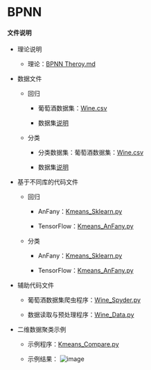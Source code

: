 # BPNN
 
#### 文件说明
 
 + 理论说明 
 
     + 理论：[BPNN Theroy.md](https://github.com/Anfany/Machine-Learning-for-Beginner-by-Python3/blob/master/Kmeans%20Cluster/Kmeans%2B%2B%20Theory.md)
 
 + 数据文件
 
     + 回归
    
         - 葡萄酒数据集：[Wine.csv](https://github.com/Anfany/Machine-Learning-for-Beginner-by-Python3/blob/master/Kmeans%20Cluster/Wine.csv)
     
        - 数据集[说明](http://archive.ics.uci.edu/ml/machine-learning-databases/wine/wine.names)
     
     + 分类
     
        - 分类数据集：葡萄酒数据集：[Wine.csv](https://github.com/Anfany/Machine-Learning-for-Beginner-by-Python3/blob/master/Kmeans%20Cluster/Wine.csv)
     
       - 数据集[说明](http://archive.ics.uci.edu/ml/machine-learning-databases/wine/wine.names)    
     
 
+ 基于不同库的代码文件

    + 回归
 
       - AnFany：[Kmeans_Sklearn.py](https://github.com/Anfany/Machine-Learning-for-Beginner-by-Python3/blob/master/Kmeans%20Cluster/Kmeans_Sklearn.py)
 
 
       - TensorFlow：[Kmeans_AnFany.py](https://github.com/Anfany/Machine-Learning-for-Beginner-by-Python3/blob/master/Kmeans%20Cluster/Kmeans_AnFany.py)
       
    + 分类
    
     
       - AnFany：[Kmeans_Sklearn.py](https://github.com/Anfany/Machine-Learning-for-Beginner-by-Python3/blob/master/Kmeans%20Cluster/Kmeans_Sklearn.py)
 
 
       - TensorFlow：[Kmeans_AnFany.py](https://github.com/Anfany/Machine-Learning-for-Beginner-by-Python3/blob/master/Kmeans%20Cluster/Kmeans_AnFany.py)
    
    
    
    
 
 + 辅助代码文件
 
     + 葡萄酒数据集爬虫程序：[Wine_Spyder.py](https://github.com/Anfany/Machine-Learning-for-Beginner-by-Python3/blob/master/Kmeans%20Cluster/Wine_Spyder.py)
 
     + 数据读取与预处理程序：[Wine_Data.py](https://github.com/Anfany/Machine-Learning-for-Beginner-by-Python3/blob/master/Kmeans%20Cluster/Wine_Data.py)
 
 
 + 二维数据聚类示例

     + 示例程序：[Kmeans_Compare.py](https://github.com/Anfany/Machine-Learning-for-Beginner-by-Python3/blob/master/Kmeans%20Cluster/Kmeans_Compare.py)
 
     + 示例结果：
     ![image](https://github.com/Anfany/Machine-Learning-for-Beginner-by-Python3/blob/master/Kmeans%20Cluster/Kmeans.png)
     
  
